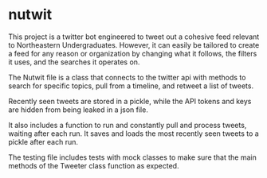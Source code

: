 # nutwit
This project is a twitter bot engineered to tweet out a cohesive feed relevant to Northeastern Undergraduates.
However, it can easily be tailored to create a feed for any reason or organization by changing what it follows,
the filters it uses, and the searches it operates on.

The Nutwit file is a class that connects to the twitter api with methods to search for specific topics,
pull from a timeline, and retweet a list of tweets.

Recently seen tweets are stored in a pickle, while the API tokens and keys are hidden from being leaked in a json file.

It also includes a function to run and constantly pull and process tweets, waiting after each run. It saves and loads
the most recently seen tweets to a pickle after each run.

The testing file includes tests with mock classes to make sure that the main methods of the Tweeter class function
as expected.
